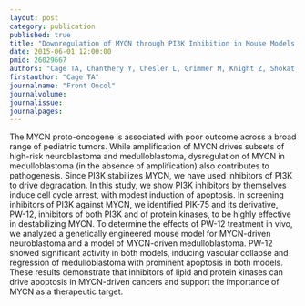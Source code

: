 ```yaml
---
layout: post
category: publication
published: true
title: "Downregulation of MYCN through PI3K Inhibition in Mouse Models of Pediatric Neural Cancer."
date: 2015-06-01 12:00:00
pmid: 26029667
authors: "Cage TA, Chanthery Y, Chesler L, Grimmer M, Knight Z, Shokat K, Weiss WA, Gustafson WC"
firstauthor: "Cage TA"
journalname: "Front Oncol"
journalvolume: 
journalissue: 
journalpages: 
---
```


The MYCN proto-oncogene is associated with poor outcome across a broad range of pediatric tumors. While amplification of MYCN drives subsets of high-risk neuroblastoma and medulloblastoma, dysregulation of MYCN in medulloblastoma (in the absence of amplification) also contributes to pathogenesis. Since PI3K stabilizes MYCN, we have used inhibitors of PI3K to drive degradation. In this study, we show PI3K inhibitors by themselves induce cell cycle arrest, with modest induction of apoptosis. In screening inhibitors of PI3K against MYCN, we identified PIK-75 and its derivative, PW-12, inhibitors of both PI3K and of protein kinases, to be highly effective in destabilizing MYCN. To determine the effects of PW-12 treatment in vivo, we analyzed a genetically engineered mouse model for MYCN-driven neuroblastoma and a model of MYCN-driven medulloblastoma. PW-12 showed significant activity in both models, inducing vascular collapse and regression of medulloblastoma with prominent apoptosis in both models. These results demonstrate that inhibitors of lipid and protein kinases can drive apoptosis in MYCN-driven cancers and support the importance of MYCN as a therapeutic target.

